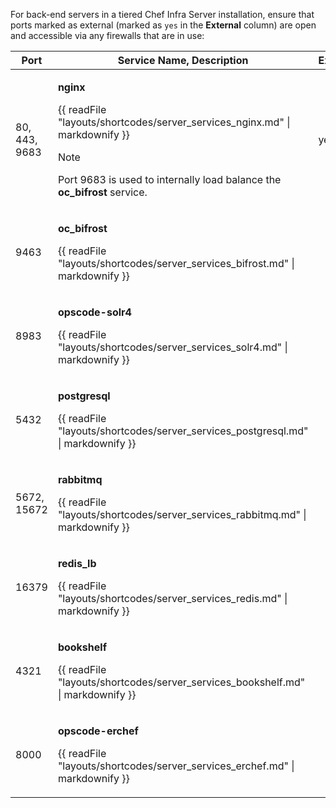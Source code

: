 For back-end servers in a tiered Chef Infra Server installation, ensure
that ports marked as external (marked as `yes` in the **External**
column) are open and accessible via any firewalls that are in use:

<table>
<colgroup>
<col style="width: 11%" />
<col style="width: 77%" />
<col style="width: 11%" />
</colgroup>
<thead>
<tr class="header">
<th>Port</th>
<th>Service Name, Description</th>
<th>External</th>
</tr>
</thead>
<tbody>
<tr class="odd">
<td><p>80, 443, 9683</p></td>
<td><p><strong>nginx</strong></p>
<p>{{ readFile "layouts/shortcodes/server_services_nginx.md" | markdownify }}</p>
<div class="admonition-note">
<p class="admonition-note-title">Note</p>
<div class="admonition-note-text"><p>Port 9683 is used to internally load balance the <strong>oc_bifrost</strong> service.</p>

</div>
</div></td>
<td><p>yes</p></td>
</tr>
<tr class="even">
<td><p>9463</p></td>
<td><p><strong>oc_bifrost</strong></p>
<p>{{ readFile "layouts/shortcodes/server_services_bifrost.md" | markdownify }}</p></td>
<td></td>
</tr>
<tr class="odd">
<td><p>8983</p></td>
<td><p><strong>opscode-solr4</strong></p>
<p>{{ readFile "layouts/shortcodes/server_services_solr4.md" | markdownify }}</p></td>
<td></td>
</tr>
<tr class="even">
<td><p>5432</p></td>
<td><p><strong>postgresql</strong></p>
<p>{{ readFile "layouts/shortcodes/server_services_postgresql.md" | markdownify }}</p></td>
<td></td>
</tr>
<tr class="odd">
<td><p>5672, 15672</p></td>
<td><p><strong>rabbitmq</strong></p>
<p>{{ readFile "layouts/shortcodes/server_services_rabbitmq.md" | markdownify }}</p></td>
<td></td>
</tr>
<tr class="even">
<td><p>16379</p></td>
<td><p><strong>redis_lb</strong></p>
<p>{{ readFile "layouts/shortcodes/server_services_redis.md" | markdownify }}</p></td>
<td></td>
</tr>
<tr class="odd">
<td><p>4321</p></td>
<td><p><strong>bookshelf</strong></p>
<p>{{ readFile "layouts/shortcodes/server_services_bookshelf.md" | markdownify }}</p></td>
<td></td>
</tr>
<tr class="even">
<td><p>8000</p></td>
<td><p><strong>opscode-erchef</strong></p>
<p>{{ readFile "layouts/shortcodes/server_services_erchef.md" | markdownify }}</p></td>
<td></td>
</tr>
</tbody>
</table>